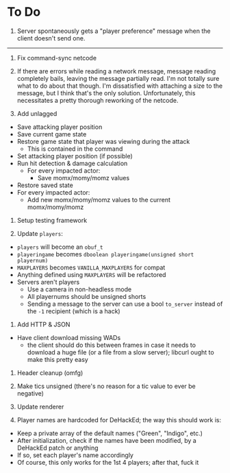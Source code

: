# To Do

1. Server spontaneously gets a "player preference" message when the client
   doesn't send one.

---

1. Fix command-sync netcode

1. If there are errors while reading a network message, message reading
   completely bails, leaving the message partially read.  I'm not totally sure
   what to do about that though.  I'm dissatisfied with attaching a size to the
   message, but I think that's the only solution.  Unfortunately, this
   necessitates a pretty thorough reworking of the netcode.

1. Add unlagged
  - Save attacking player position
  - Save current game state
  - Restore game state that player was viewing during the attack
    - This is contained in the command
  - Set attacking player position (if possible)
  - Run hit detection & damage calculation
    - For every impacted actor:
      - Save momx/momy/momz values
  - Restore saved state
  - For every impacted actor:
    - Add new momx/momy/momz values to the current momx/momy/momz

1. Setup testing framework

1. Update `players`:
  - `players` will become an `obuf_t`
  - `playeringame` becomes `dboolean playeringame(unsigned short playernum)`
  - `MAXPLAYERS` becomes `VANILLA_MAXPLAYERS` for compat
  - Anything defined using `MAXPLAYERS` will be refactored
  - Servers aren't players
    - Use a camera in non-headless mode
    - All playernums should be unsigned shorts
    - Sending a message to the server can use a bool `to_server` instead of the
      `-1` recipient (which is a hack)

1. Add HTTP & JSON
  - Have client download missing WADs
    - the client should do this between frames in case it needs to download a
      huge file (or a file from a slow server); libcurl ought to make this
      pretty easy

1. Header cleanup (omfg)

1. Make tics unsigned (there's no reason for a tic value to ever be negative)

1. Update renderer

1. Player names are hardcoded for DeHackEd; the way this should work is:
  - Keep a private array of the default names ("Green", "Indigo", etc.)
  - After initialization, check if the names have been modified, by a DeHackEd
    patch or anything
  - If so, set each player's name accordingly
  - Of course, this only works for the 1st 4 players; after that, fuck it

<!-- vi: set et ts=4 sw=4 tw=79: -->

